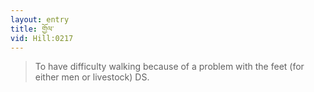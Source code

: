 ```yaml
---
layout: entry
title: གྱོལ་
vid: Hill:0217
---
```

> To have difficulty walking because of a problem with the feet (for either men or livestock) DS.
